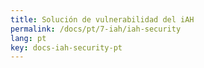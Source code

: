 ```yaml
---
title: Solución de vulnerabilidad del iAH
permalink: /docs/pt/7-iah/iah-security
lang: pt
key: docs-iah-security-pt
---
```


